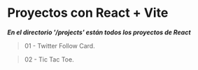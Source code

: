 # Proyectos con React + Vite
***En el directorio '/projects' están todos los proyectos de React***

> 01 - Twitter Follow Card.

> 02 - Tic Tac Toe.
